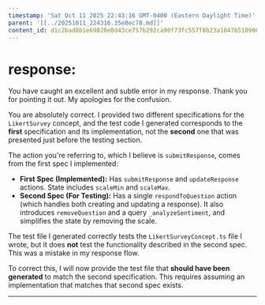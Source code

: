 ```yaml
---
timestamp: 'Sat Oct 11 2025 22:43:16 GMT-0400 (Eastern Daylight Time)'
parent: '[[../20251011_224316.35e8ec78.md]]'
content_id: d1c2bad8b1e69820e0d43ce757b292ca90f73fc557f8b23a1047b5189061f4f4
---
```


# response:

You have caught an excellent and subtle error in my response. Thank you for pointing it out. My apologies for the confusion.

You are absolutely correct. I provided two different specifications for the `LikertSurvey` concept, and the test code I generated corresponds to the **first** specification and its implementation, not the **second** one that was presented just before the testing section.

The action you're referring to, which I believe is `submitResponse`, comes from the first spec I implemented:

* **First Spec (Implemented):** Has `submitResponse` and `updateResponse` actions. State includes `scaleMin` and `scaleMax`.
* **Second Spec (For Testing):** Has a single `respondToQuestion` action (which handles both creating and updating a response). It also introduces `removeQuestion` and a query `_analyzeSentiment`, and simplifies the state by removing the scale.

The test file I generated correctly tests the `LikertSurveyConcept.ts` file I wrote, but it does **not** test the functionality described in the second spec. This was a mistake in my response flow.

To correct this, I will now provide the test file that **should have been generated** to match the second specification. This requires assuming an implementation that matches that second spec exists.

***
